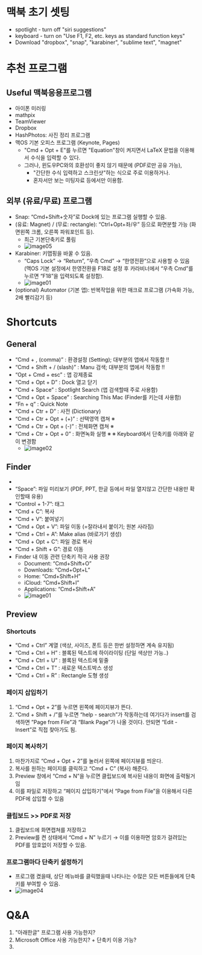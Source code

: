 # 맥북 초기 셋팅
- spotlight - turn off "siri suggestions"
- keyboard - turn on "Use F1, F2, etc. keys as standard function keys"
- Download "dropbox", "snap", "karabiner", "sublime text", "magnet"



# 추천 프로그램

## Useful 맥북응용프로그램
- 아이폰 미러링
- mathpix
- TeamViewer
- Dropbox
- HashPhotos: 사진 정리 프로그램
- 맥OS 기본 오피스 프로그램 (Keynote, Pages)
  - "Cmd + Opt + E"를 누르면 "Equation"창이 켜지면서 LaTeX 문법을 이용해서 수식을 입력할 수 있다.
  - 그러나, 윈도우PC와의 호환성이 좋지 않기 때문에 (PDF로만 공유 가능),
    - "간단한 수식 입력하고 스크린샷"하는 식으로 주로 이용하거나.
    - 혼자서만 보는 미팅자료 등에서만 이용함.

## 외부 (유료/무료) 프로그램
- Snap: “Cmd+Shift+숫자”로 Dock에 있는 프로그램 실행할 수 있음.
- (유료: Magnet) / (무료: rectangle): “Ctrl+Opt+좌/우” 등으로 화면분할 가능 (화면왼쪽 크롬, 오른쪽 파워포인트 등).
  - 최근 기본단축키로 풀림
  - ![image05](./images/Untitled-5.png)
- Karabiner: 키맵핑을 바꿀 수 있음.
  - “Caps Lock” → “Return”, “우측 Cmd” → “한영전환”으로 사용할 수 있음 (맥OS 기본 설정에서 한영전환을 F18로 설정 후 카라비너에서 “우측 Cmd”를 누르면 “F18”을 입력되도록 설정함).
  - ![image01](./images/Untitled.webp)
- (optional) Automator (기본 앱): 반복작업을 위한 매크로 프로그램 (가속화 가능, 2배 빨리감기 등)




# Shortcuts
## General
- “Cmd + , (comma)” : 환경설정 (Setting);  대부분의 앱에서 작동함 !!
- “Cmd + Shift + / (slash)” : Manu 검색;  대부분의 앱에서 작동함 !!
- “Opt + Cmd + esc” : 앱 강제종료
- “Cmd + Opt + D” : Dock 열고 닫기
- “Cmd + Space” : Spotlight Search (앱 검색할때 주로 사용함)
- “Cmd + Opt + Space” : Searching This Mac (Finder를 키는데 사용함)
- “Fn + q” : Quick Note
- “Cmd + Ctr + D” : 사전 (Dictionary)
- “Cmd + Ctr + Opt + (+)” : 선택영역 캡쳐 ※
- “Cmd + Ctr + Opt + (-)” : 전체화면 캡쳐 ※
- “Cmd + Ctr + Opt + 0” : 화면녹화 실행 ※ 
      ※ Keyboard에서 단축키를 아래와 같이 변경함
  - ![image02](./images/Untitled-2.webp)
  
## Finder
- 
- “Space”: 파일 미리보기 (PDF, PPT, 한글 등에서 파일 열지않고 간단한 내용만 확인할때 유용)
- “Control + 1-7”: 태그
- “Cmd + C”: 복사
- “Cmd + V”: 붙여넣기
- “Cmd + Opt + V”: 파일 이동 (=잘라내서 붙이기; 원본 사라짐)
- “Cmd + Ctrl + A”: Make alias (바로가기 생성)
- “Cmd + Opt + C”: 파일 경로 복사
- “Cmd + Shift + G”: 경로 이동
- Finder 내 이동 관련 단축키 적극 사용 권장
    - Document: “Cmd+Shift+O”
    - Downloads: “Cmd+Opt+L”
    - Home: “Cmd+Shift+H”
    - iCloud: “Cmd+Shift+I”
    - Applications: “Cmd+Shift+A”
    - ![image01](./images/Untitled-2.webp)

## Preview
### Shortcuts
- “Cmd + Ctrl” 계열 (색상, 사이즈, 폰트 등은 한번 설정하면 계속 유지됨)
- “Cmd + Ctrl + H” : 블록된 텍스트에 하이라이팅 (단일 색상만 가능..)
- “Cmd + Ctrl + U” : 블록된 텍스트에 밑줄
- “Cmd + Ctrl + T” : 새로운 텍스트박스 생성
- “Cmd + Ctrl + R” : Rectangle 도형 생성
### 페이지 삽입하기
1. “Cmd + Opt + 2”를 누르면 왼쪽에 페이지뷰가 뜬다.
2. “Cmd + Shift + /”를 누르면 “help - search”가 작동하는데 여기다가 insert를 검색하면 
”Page from File”과 “Blank Page”가 나올 것이다. 
안되면 “Edit - Insert”로 직접 찾아가도 됨.

### 페이지 복사하기
1. 마찬가지로 “Cmd + Opt + 2”를 눌러서 왼쪽에 페이지뷰를 띄운다.
2. 복사를 원하는 페이지를 클릭하고 “Cmd + C” (복사) 해준다.
3. Preview 창에서 “Cmd + N”을 누르면 클립보드에 복사된 내용이 화면에 출력될거임
4. 이를 파일로 저장하고 “페이지 삽입하기"에서 “Page from File”을 이용해서 다른 PDF에 삽입할 수 있음



### 클립보드 >> PDF로 저장
1. 클립보드에 화면캡쳐를 저장하고
2. Preview를 켠 상태에서 “Cmd + N” 누르기 
→ 이를 이용하면 암호가 걸려있는 PDF를 암호없이 저장할 수 있음.






### 프로그램마다 단축키 설정하기
- 프로그램 켰을때, 상단 메뉴바를 클릭했을때 나타나는 수많은 모든 버튼들에게 단축키를 부여할 수 있음.
- ![image04](./images/Untitled-4.png)



# Q&A

1. "아래한글" 프로그램 사용 가능한지?
2. Microsoft Office 사용 가능한지? + 단축키 이용 가능?
3. 

